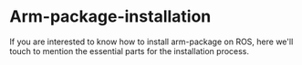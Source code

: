 # Arm-package-installation
If you are interested to know how to install arm-package on ROS, here we'll touch to mention the essential parts for the installation process.
